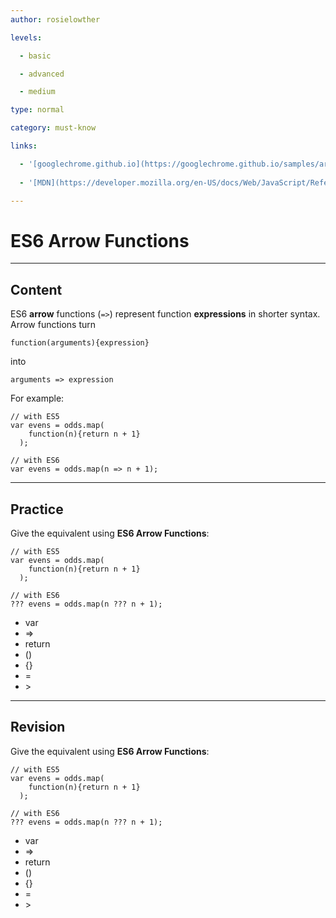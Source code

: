 ```yaml
---
author: rosielowther

levels:

  - basic

  - advanced

  - medium

type: normal

category: must-know

links:

  - '[googlechrome.github.io](https://googlechrome.github.io/samples/arrows-es6/){website}'
  
  - '[MDN](https://developer.mozilla.org/en-US/docs/Web/JavaScript/Reference/Functions/Arrow_functions){website}'

---
```

# ES6 Arrow Functions

---
## Content

ES6 **arrow** functions (`=>`) represent function **expressions** in shorter syntax. Arrow functions turn 
```
function(arguments){expression}
```
into 
```
arguments => expression
``` 

For example:
```
// with ES5
var evens = odds.map(
    function(n){return n + 1}
  );

// with ES6
var evens = odds.map(n => n + 1);
```

---
## Practice

Give the equivalent using **ES6 Arrow Functions**:
```
// with ES5
var evens = odds.map(
    function(n){return n + 1}
  );

// with ES6
??? evens = odds.map(n ??? n + 1);
```

* var
* =>
* return
* ()
* {}
* =
* \>

---
## Revision

Give the equivalent using **ES6 Arrow Functions**:
```
// with ES5
var evens = odds.map(
    function(n){return n + 1}
  );

// with ES6
??? evens = odds.map(n ??? n + 1);
```

* var
* =>
* return
* ()
* {}
* =
* \>